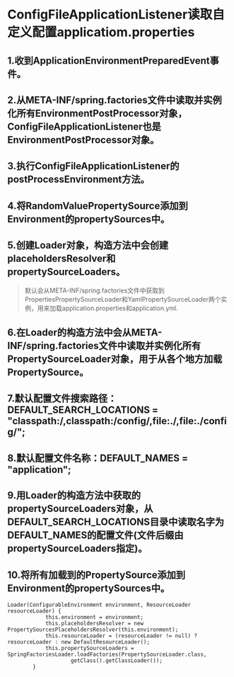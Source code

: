 # ConfigFileApplicationListener读取自定义配置applicatiom.properties

## 1.收到ApplicationEnvironmentPreparedEvent事件。

## 2.从META-INF/spring.factories文件中读取并实例化所有EnvironmentPostProcessor对象，ConfigFileApplicationListener也是EnvironmentPostProcessor对象。

## 3.执行ConfigFileApplicationListener的postProcessEnvironment方法。

## 4.将RandomValuePropertySource添加到Environment的propertySources中。

## 5.创建Loader对象，构造方法中会创建placeholdersResolver和propertySourceLoaders。
> 默认会从META-INF/spring.factories文件中获取到PropertiesPropertySourceLoader和YamlPropertySourceLoader两个实例，用来加载application.properties和application.yml.

## 6.在Loader的构造方法中会从META-INF/spring.factories文件中读取并实例化所有PropertySourceLoader对象，用于从各个地方加载PropertySource。

## 7.默认配置文件搜索路径：DEFAULT_SEARCH_LOCATIONS = "classpath:/,classpath:/config/,file:./,file:./config/";

## 8.默认配置文件名称：DEFAULT_NAMES = "application";

## 9.用Loader的构造方法中获取的propertySourceLoaders对象，从DEFAULT_SEARCH_LOCATIONS目录中读取名字为DEFAULT_NAMES的配置文件(文件后缀由propertySourceLoaders指定)。

## 10.将所有加载到的PropertySource添加到Environment的propertySources中。

```
Loader(ConfigurableEnvironment environment, ResourceLoader resourceLoader) {
			this.environment = environment;
			this.placeholdersResolver = new PropertySourcesPlaceholdersResolver(this.environment);
			this.resourceLoader = (resourceLoader != null) ? resourceLoader : new DefaultResourceLoader();
			this.propertySourceLoaders = SpringFactoriesLoader.loadFactories(PropertySourceLoader.class,
					getClass().getClassLoader());
		}
```






